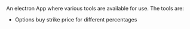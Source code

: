 
An electron App where various tools are available for use. The tools are:
  * Options buy strike price for different percentages  
